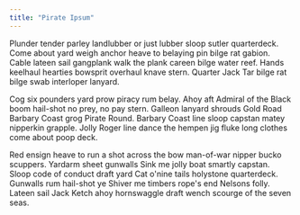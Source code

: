 ```yaml
---
title: "Pirate Ipsum"
---
```


Plunder tender parley landlubber or just lubber sloop sutler quarterdeck. Come about yard weigh anchor heave to belaying pin bilge rat gabion. Cable lateen sail gangplank walk the plank careen bilge water reef. Hands keelhaul hearties bowsprit overhaul knave stern. Quarter Jack Tar bilge rat bilge swab interloper lanyard.

Cog six pounders yard prow piracy rum belay. Ahoy aft Admiral of the Black boom hail-shot no prey, no pay stern. Galleon lanyard shrouds Gold Road Barbary Coast grog Pirate Round. Barbary Coast line sloop capstan matey nipperkin grapple. Jolly Roger line dance the hempen jig fluke long clothes come about poop deck.

Red ensign heave to run a shot across the bow man-of-war nipper bucko scuppers. Yardarm sheet gunwalls Sink me jolly boat smartly capstan. Sloop code of conduct draft yard Cat o'nine tails holystone quarterdeck. Gunwalls rum hail-shot ye Shiver me timbers rope's end Nelsons folly. Lateen sail Jack Ketch ahoy hornswaggle draft wench scourge of the seven seas.

